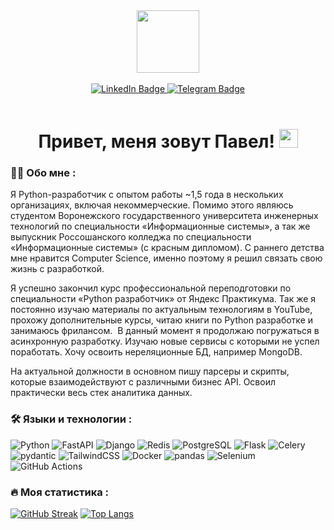 <div id="header" align="center">
  <img src="https://media.giphy.com/media/KAq5w47R9rmTuvWOWa/giphy.gif" width="100"/>
  <div id="badges">
    <br>
  <a href="https://www.linkedin.com/in/pavelhomov/">
    <img src="https://img.shields.io/badge/My LinkedIn Profile-blue?style=for-the-badge&logo=linkedin&logoColor=white" alt="LinkedIn Badge"/>
  </a>
  <a href="https://t.me/pavelhomov">
    <img src="https://img.shields.io/badge/My Telegram Profile-blue?style=for-the-badge&logo=telegram&logoColor=white" alt="Telegram Badge"/>
  </a>
</div>
  <br>
  <img src="https://komarev.com/ghpvc/?username=PavelHomov&style=flat-square&color=blue" alt=""/>
  <h1>
  Привет, меня зовут Павел!
  <img src="https://media.giphy.com/media/hvRJCLFzcasrR4ia7z/giphy.gif" width="30px"/>
</h1>
</div>

### 👨‍💻 Обо мне :

Я Python-разработчик с опытом работы ~1,5 года в нескольких организациях, включая некоммерческие. Помимо этого являюсь студентом Воронежского государственного университета инженерных технологий по специальности «Информационные системы», а так же выпускник Россошанского колледжа по специальности «Информационные системы» (с красным дипломом). С раннего детства мне нравится Computer Science, именно поэтому я решил связать свою жизнь с разработкой. <br>

Я успешно закончил курс профессиональной переподготовки по специальности «Python разработчик» от Яндекс Практикума. Так же я постоянно изучаю материалы по актуальным технологиям в YouTube, прохожу дополнительные курсы, читаю книги по Python разработке и занимаюсь фрилансом.  В данный момент я продолжаю погружаться в асинхронную разработку. Изучаю новые сервисы с которыми не успел поработать. Хочу освоить нереляционные БД, например MongoDB. <br>

На актуальной должности в основном пишу парсеры и скрипты, которые взаимодействуют с различными бизнес API. Освоил практически весь стек аналитика данных.

### 🛠️ Языки и технологии :
![Python](https://img.shields.io/badge/Python-F7DF1E?style=for-the-badge&logo=Python&logoColor=black)
![FastAPI](https://img.shields.io/badge/FastAPI-316192?style=for-the-badge&logo=FastAPI&logoColor=white)
![Django](https://img.shields.io/badge/Django-6DA55F?style=for-the-badge&logo=Django&logoColor=white)
![Redis](https://img.shields.io/badge/redis-%2320232a.svg?style=for-the-badge&logo=redis&logoColor=%2361DAFB)
![PostgreSQL](https://img.shields.io/badge/PostgreSQL-%23593d88.svg?style=for-the-badge&logo=PostgreSQL&logoColor=white)
![Flask](https://img.shields.io/badge/flask-black?style=for-the-badge&logo=flask&logoColor=white)
![Celery](https://img.shields.io/badge/Celery-black?style=for-the-badge&logo=Celery&logoColor=white)
![pydantic](https://img.shields.io/badge/pydantic-%23E0234E.svg?style=for-the-badge&logo=pydantic&logoColor=white)
![TailwindCSS](https://img.shields.io/badge/tailwindcss-%2338B2AC.svg?style=for-the-badge&logo=tailwind-css&logoColor=white)
![Docker](https://img.shields.io/badge/Docker-316192?style=for-the-badge&logo=docker&logoColor=white)
![pandas](https://img.shields.io/badge/pandas-%238DD6F9.svg?style=for-the-badge&logo=pandas&logoColor=black)
![Selenium](https://img.shields.io/badge/Selenium-000000.svg?style=for-the-badge&logo=Selenium&logoColor=white)
![GitHub Actions](https://img.shields.io/badge/github%20actions-%232671E5.svg?style=for-the-badge&logo=githubactions&logoColor=white)

### 🔥 Моя статистика :
[![GitHub Streak](https://streak-stats.demolab.com?user=PavelHomov&theme=transparent&hide_border=true&mode=weekly&fire=FF2222&dates=2C68F6&currStreakLabel=2C68F6&currStreakNum=2C68F6)](https://git.io/streak-stats)
[![Top Langs](https://github-readme-stats.vercel.app/api/top-langs/?username=PavelHomov&layout=compact&theme=vision-friendly-dark)](https://github.com/anuraghazra/github-readme-stats)




